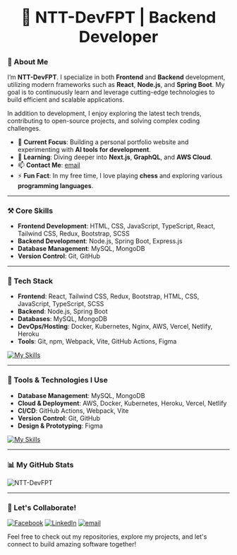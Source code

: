 <h1 style="text-align: center; font-size: 36px;">👋 NTT-DevFPT | Backend Developer</h1>

### 🌟 About Me

I’m **NTT-DevFPT**. I specialize in both **Frontend** and **Backend** development, utilizing modern frameworks such as **React**, **Node.js**, and **Spring Boot**. My goal is to continuously learn and leverage cutting-edge technologies to build efficient and scalable applications.

In addition to development, I enjoy exploring the latest tech trends, contributing to open-source projects, and solving complex coding challenges.

- 🔭 **Current Focus**: Building a personal portfolio website and experimenting with **AI tools for development**.
- 🌱 **Learning**: Diving deeper into **Next.js**, **GraphQL**, and **AWS Cloud**.
- 📫 **Contact Me**: [email](mailto:thanhtai10903@gmail.com)
- ⚡ **Fun Fact**: In my free time, I love playing **chess** and exploring various **programming languages**.

---

### ⚒ Core Skills

- **Frontend Development**: HTML, CSS, JavaScript, TypeScript, React, Tailwind CSS, Redux, Bootstrap, SCSS  
- **Backend Development**: Node.js, Spring Boot, Express.js  
- **Database Management**: MySQL, MongoDB  
- **Version Control**: Git, GitHub  

---

### 🍉 Tech Stack

- **Frontend**: React, Tailwind CSS, Redux, Bootstrap, HTML, CSS, JavaScript, TypeScript, SCSS
- **Backend**: Node.js, Spring Boot
- **Databases**: MySQL, MongoDB
- **DevOps/Hosting**: Docker, Kubernetes, Nginx, AWS, Vercel, Netlify, Heroku
- **Tools**: Git, npm, Webpack, Vite, GitHub Actions, Figma

[![My Skills](https://skillicons.dev/icons?i=arduino,nodejs,react,tailwindcss,redux,bootstrap,html,css,js,ts,scss,spring,mysql,mongodb,docker,kubernetes,nginx,aws,vercel,netlify,heroku,git,npm,webpack,vite,githubactions,figma)](https://skillicons.dev)

---

### 🔨 Tools & Technologies I Use

- **Database Management**: MySQL, MongoDB
- **Cloud & Deployment**: AWS, Docker, Kubernetes, Heroku, Vercel, Netlify
- **CI/CD**: GitHub Actions, Webpack, Vite
- **Version Control**: Git, GitHub
- **Design & Prototyping**: Figma

[![My Skills](https://skillicons.dev/icons?i=mysql,docker,kubernetes,nginx,git,npm,vite,webpack,github,githubactions,figma,aws,vercel,netlify,heroku)](https://skillicons.dev)

---

### 📊 My GitHub Stats

![NTT-DevFPT](https://github-readme-stats.vercel.app/api?username=NTT-DevFPT&count_private=true&show_icons=true&theme=radical)

---

### 💼 Let's Collaborate!
[![Facebook](https://img.shields.io/badge/-Facebook-black?labelColor=black&logo=facebook&logoColor=white&style=flat-square)](https://www.facebook.com/profile.php?id=100029723738561) 
[![LinkedIn](https://img.shields.io/badge/-LinkedIn-black?labelColor=black&logo=linkedin&logoColor=white&style=flat-square)](https://www.linkedin.com/in/t%C3%A0i-nguy%E1%BB%85n-813053294/) 
[![email](https://img.shields.io/badge/-Email-black?labelColor=black&logo=gmail&logoColor=white&style=flat-square)](mailto:thanhtai10903@gmail.com)

Feel free to check out my repositories, explore my projects, and let's connect to build amazing software together!
